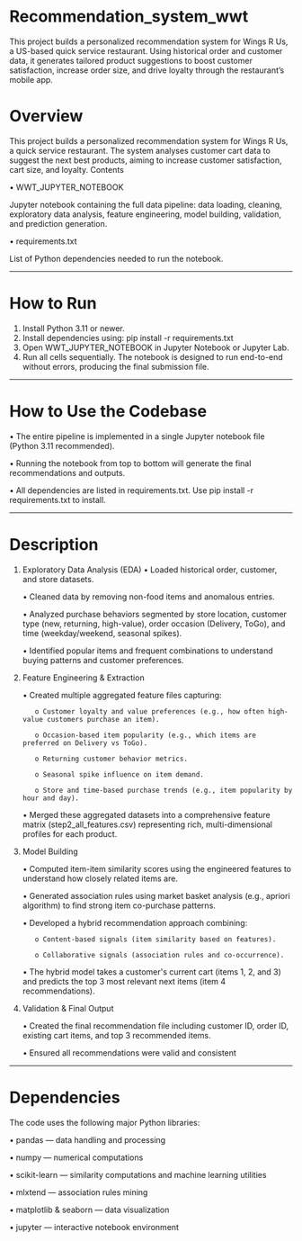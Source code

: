 # Recommendation_system_wwt
This project builds a personalized recommendation system for Wings R Us, a US-based quick service restaurant. Using historical order and customer data, it generates tailored product suggestions to boost customer satisfaction, increase order size, and drive loyalty through the restaurant’s mobile app.

# Overview

This project builds a personalized recommendation system for Wings R Us, a quick service restaurant. The system analyses customer cart data to suggest the next best products, aiming to increase customer satisfaction, cart size, and loyalty.
Contents

•	WWT_JUPYTER_NOTEBOOK

Jupyter notebook containing the full data pipeline: data loading, cleaning, exploratory data analysis, feature engineering, model building, validation, and prediction generation.

•	requirements.txt

List of Python dependencies needed to run the notebook.
________________________________________
# How to Run
1.	Install Python 3.11 or newer.
2.	Install dependencies using:
pip install -r requirements.txt
3.	Open WWT_JUPYTER_NOTEBOOK in Jupyter Notebook or Jupyter Lab.
4.	Run all cells sequentially. The notebook is designed to run end-to-end without errors, producing the final submission file.
________________________________________
# How to Use the Codebase

•	The entire pipeline is implemented in a single Jupyter notebook file (Python 3.11 recommended).

•	Running the notebook from top to bottom will generate the final recommendations and outputs.

•	All dependencies are listed in requirements.txt. Use pip install -r requirements.txt to install.
________________________________________
# Description
1. Exploratory Data Analysis (EDA)
    •	Loaded historical order, customer, and store datasets.

    •	Cleaned data by removing non-food items and anomalous entries.

    •	Analyzed purchase behaviors segmented by store location, customer type (new, returning, high-value), order occasion (Delivery, ToGo), and time (weekday/weekend, seasonal spikes).

    •	Identified popular items and frequent combinations to understand buying patterns and customer preferences.
 
 
2. Feature Engineering & Extraction

     • Created multiple aggregated feature files capturing:

          o	Customer loyalty and value preferences (e.g., how often high-value customers purchase an item).
  
          o	Occasion-based item popularity (e.g., which items are preferred on Delivery vs ToGo).
  
          o	Returning customer behavior metrics.
  
          o	Seasonal spike influence on item demand.
  
          o	Store and time-based purchase trends (e.g., item popularity by hour and day).

    •	Merged these aggregated datasets into a comprehensive feature matrix (step2_all_features.csv) representing rich, multi-dimensional profiles for each product.
 
3. Model Building

    •	Computed item-item similarity scores using the engineered features to understand how closely related items are.

    • Generated association rules using market basket analysis (e.g., apriori algorithm) to find strong item co-purchase patterns.

    •	Developed a hybrid recommendation approach combining:
   
          o	Content-based signals (item similarity based on features).

          o	Collaborative signals (association rules and co-occurrence).

    •	The hybrid model takes a customer's current cart (items 1, 2, and 3) and predicts the top 3 most relevant next items (item 4 recommendations).

4. Validation & Final Output

    •	Created the final recommendation file including customer ID, order ID, existing cart items, and top 3 recommended items.

    • Ensured all recommendations were valid and consistent
________________________________________
# Dependencies

The code uses the following major Python libraries:

•	pandas — data handling and processing

•	numpy — numerical computations

•	scikit-learn — similarity computations and machine learning utilities

•	mlxtend — association rules mining

•	matplotlib & seaborn — data visualization

•	jupyter — interactive notebook environment
